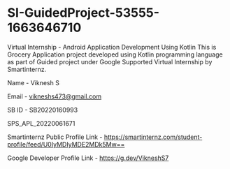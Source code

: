 # SI-GuidedProject-53555-1663646710
Virtual Internship - Android Application Development Using Kotlin
This is Grocery Application project developed using Kotlin programming language as part of Guided project under Google Supported Virtual Internship by Smartinternz.

Name - Viknesh S

Email - vikneshs473@gmail.com

SB ID - SB20220160993

SPS_APL_20220061671

Smartinternz Public Profile Link - https://smartinternz.com/student-profile/feed/U0IyMDIyMDE2MDk5Mw==

Google Developer Profile Link - https://g.dev/VikneshS7


